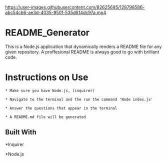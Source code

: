 

https://user-images.githubusercontent.com/82625695/128798586-abc54cb6-ae3d-4035-950f-535d614dc97a.mp4

# README_Generator

This is a Node.js application that dynamically renders a README file for any given repository. A proffesional README is always good to go with brilliant code.

# Instructions on Use

    * Make sure you have Node.js, (inquirer)

    * Navigate to the terminal and the run the command 'Node index.js'

    * Answer the questions that appear in the terminal

    * A README.md file will be generated 

## Built With
  *Inquirer
  
  *Node.js
